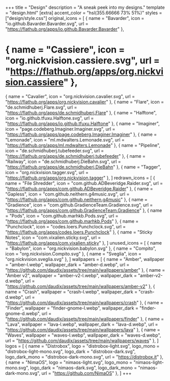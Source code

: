 +++
title = "Design"
description = "A sneak peek into my designs."
template = "design.html"
[extra]
accent_color = "hsl(355.66666 73% 51%)"
styles = ["design/style.css"]
original_icons = [
  { name = "Bavarder", icon = "io.github.Bavarder.Bavarder.svg", url = "https://flathub.org/apps/io.github.Bavarder.Bavarder" },
  # { name = "Cassiere", icon = "org.nickvision.cassiere.svg", url = "https://flathub.org/apps/org.nickvision.cassiere" },
  { name = "Cavalier", icon = "org.nickvision.cavalier.svg", url = "https://flathub.org/apps/org.nickvision.cavalier" },
  { name = "Flare", icon = "de.schmidhuberj.Flare.svg", url = "https://flathub.org/apps/de.schmidhuberj.Flare" },
  { name = "Halftone", icon = "io.github.tfuxu.Halftone.svg", url = "https://flathub.org/apps/io.github.tfuxu.Halftone" },
  { name = "Imaginer", icon = "page.codeberg.Imaginer.Imaginer.svg", url = "https://flathub.org/apps/page.codeberg.Imaginer.Imaginer" },
  { name = "Lemonade", icon = "ml.mdwalters.Lemonade.svg", url = "https://flathub.org/apps/ml.mdwalters.Lemonade" },
  { name = "Pipeline", icon = "de.schmidhuberj.tubefeeder.svg", url = "https://flathub.org/apps/de.schmidhuberj.tubefeeder" },
  { name = "Railway", icon = "de.schmidhuberj.DieBahn.svg", url = "https://flathub.org/apps/de.schmidhuberj.DieBahn" },
  { name = "Tagger", icon = "org.nickvision.tagger.svg", url = "https://flathub.org/apps/org.nickvision.tagger" },
]
redrawn_icons = [
  { name = "File Shredder", icon = "com.github.ADBeveridge.Raider.svg", url = "https://flathub.org/apps/com.github.ADBeveridge.Raider" },
  { name = "Gapless", icon = "com.github.neithern.g4music.svg", url = "https://flathub.org/apps/com.github.neithern.g4music" },
  { name = "Gradience", icon = "com.github.GradienceTeam.Gradience.svg", url = "https://flathub.org/apps/com.github.GradienceTeam.Gradience" },
  { name = "Pods", icon = "com.github.marhkb.Pods.svg", url = "https://flathub.org/apps/com.github.marhkb.Pods" },
  { name = "Punchclock", icon = "codes.loers.Punchclock.svg", url = "https://flathub.org/apps/codes.loers.Punchclock" },
  { name = "Sticky Notes", icon = "com.vixalien.sticky.svg", url = "https://flathub.org/apps/com.vixalien.sticky" },
]
unused_icons = [
  { name = "Babylon", icon = "org.nickvision.babylon.svg" },
  { name = "Compito", icon = "org.nickvision.Compito.svg" },
  { name = "Sveglia", icon = "org.nickvision.sveglia.svg" },
]
wallpapers = [
  { name = "Amber", wallpaper = "amber-l.webp", wallpaper_dark = "amber-d.webp", url = "https://github.com/daudix/assets/tree/main/wallpapers/amber" },
  { name = "Amber v2", wallpaper = "amber-v2-l.webp", wallpaper_dark = "amber-v2-d.webp", url = "https://github.com/daudix/assets/tree/main/wallpapers/amber-v2" },
  { name = "Crash", wallpaper = "crash-l.webp", wallpaper_dark = "crash-d.webp", url = "https://github.com/daudix/assets/tree/main/wallpapers/crash" },
  { name = "Finder", wallpaper = "finder-gnome-l.webp", wallpaper_dark = "finder-gnome-d.webp", url = "https://github.com/daudix/assets/tree/main/wallpapers/finder" },
  { name = "Lava", wallpaper = "lava-l.webp", wallpaper_dark = "lava-d.webp", url = "https://github.com/daudix/assets/tree/main/wallpapers/lava" },
  { name = "Waves", wallpaper = "waves-l.webp", wallpaper_dark = "waves-d.webp", url = "https://github.com/daudix/assets/tree/main/wallpapers/waves" },
]
logos = [
  { name = "Distrobox", logo = "distrobox-light.svg", logo_mono = "distrobox-light-mono.svg", logo_dark = "distrobox-dark.svg", logo_dark_mono = "distrobox-dark-mono.svg", url = "https://distrobox.it" },
  { name = "NimaOS", logo = "nimaos-light.svg", logo_mono = "nimaos-light-mono.svg", logo_dark = "nimaos-dark.svg", logo_dark_mono = "nimaos-dark-mono.svg", url = "https://github.com/NimaOS" },
]
+++
